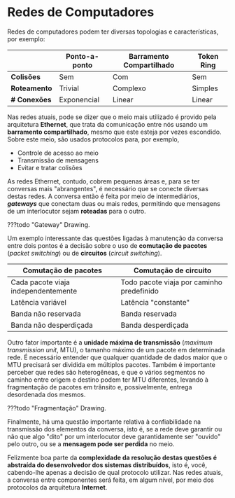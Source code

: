 # Redes de Computadores

Redes de computadores podem ter diversas topologias e características, por exemplo:

|                     | Ponto-a-ponto  | Barramento Compartilhado | Token Ring |
|---------------------|----------------|--------------------------|------------|
| **Colisões**            | Sem            | Com                      | Sem        |
| **Roteamento**          | Trivial        | Complexo                 | Simples    |
| **# Conexões**      | Exponencial    | Linear                   | Linear     |

Nas redes atuais, pode se dizer que o meio mais utilizado é provido pela arquitetura **Ethernet**, que trata da comunicação entre nós usando um **barramento compartilhado**, mesmo que este esteja por vezes escondido.
Sobre este meio, são usados protocolos para, por exemplo,

* Controle de acesso ao meio 
* Transmissão de mensagens
* Evitar e tratar colisões

As redes Ethernet, contudo, cobrem pequenas áreas e, para se ter conversas mais "abrangentes", é necessário que se conecte diversas destas redes.
A conversa então é feita por meio de intermediários, ***gateways*** que conectam duas ou mais redes, permitindo que mensagens de um interlocutor sejam **roteadas** para o outro.

???todo "Gateway"
    Drawing.

Um exemplo interessante das questões ligadas à manutenção da conversa entre dois pontos é a decisão sobre o uso de **comutação de pacotes** (*packet switching*) ou de **circuitos** (*circuit switching*).

| Comutação de pacotes | Comutação de circuito |
|-|-|
| Cada pacote viaja independentemente | Todo pacote viaja por caminho predefinido|
| Latência variável | Latência "constante"|
| Banda não reservada | Banda reservada |
| Banda não desperdiçada | Banda desperdiçada |

Outro fator importante é a **unidade máxima de transmissão** (*maximum transmission unit*, MTU), o tamanho máximo de um pacote em determinada rede. 
É necessário entender que qualquer quantidade de dados maior que o MTU precisará ser dividida em múltiplos pacotes. 
Também é importante perceber que redes são heterogêneas, e que o vários segmentos no caminho entre origem e destino podem ter MTU diferentes, levando à fragmentação de pacotes em trânsito e, possivelmente, entrega desordenada dos mesmos.

???todo "Fragmentação"
    Drawing.


Finalmente, há uma questão importante relativa à confiabilidade na transmissão dos elementos da conversa, isto é, se a rede deve garantir ou não que algo "dito" por um interlocutor deve garantidamente ser "ouvido" pelo outro, ou se a **mensagem pode ser perdida** no meio.

Felizmente boa parte da **complexidade da resolução destas questões é abstraída do desenvolvedor dos sistemas distribuídos**, isto é, você, cabendo-lhe apenas a decisão de qual protocolo utilizar.
Nas redes atuais, a conversa entre componentes será feita, em algum nível, por meio dos protocolos da arquitetura **Internet**.